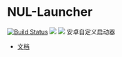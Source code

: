 # NUL-Launcher
[![Build Status](https://travis-ci.org/xiaohuihuiold/NUL-Launcher.svg?branch=master)](https://travis-ci.org/xiaohuihuiold/NUL-Launcher)
[![](https://img.shields.io/readthedocs/pip/stable.svg)](https://xiaohuihuiold.github.io/NUL-Launcher/index.html)
![](https://img.shields.io/github/release/qubyte/rubidium/all.svg)
安卓自定义启动器
* [文档](https://xiaohuihuiold.github.io/NUL-Launcher/index.html)